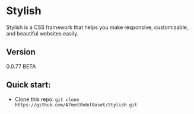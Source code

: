 # Stylish
Stylish is a CSS framework that helps you make responsive, customizable, and beautiful websites easily.

## Version 
0.0.77 BETA

## Quick start:
- Clone this repo: `git clone https://github.com/A7med3bdulBaset/Stylish.git`
